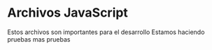 # Archivos JavaScript
Estos archivos son importantes para el desarrollo
Estamos haciendo pruebas mas pruebas